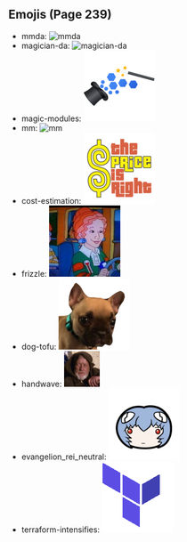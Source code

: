 
## Emojis (Page 239)

* mmda: ![mmda](output/mmda)
* magician-da: ![magician-da](output/magician-da)
* magic-modules: ![magic-modules](output/magic-modules.png)
* mm: ![mm](output/mm)
* cost-estimation: ![cost-estimation](output/cost-estimation.png)
* frizzle: ![frizzle](output/frizzle.jpg)
* dog-tofu: ![dog-tofu](output/dog-tofu.png)
* handwave: ![handwave](output/handwave.gif)
* evangelion_rei_neutral: ![evangelion_rei_neutral](output/evangelion_rei_neutral.png)
* terraform-intensifies: ![terraform-intensifies](output/terraform-intensifies.gif)
